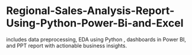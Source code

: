 # Regional-Sales-Analysis-Report-Using-Python-Power-Bi-and-Excel
includes data preprocessing, EDA using Python , dashboards in Power BI, and PPT report with actionable business insights.
